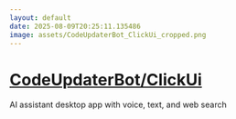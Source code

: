 ```yaml
---
layout: default
date: 2025-08-09T20:25:11.135486
image: assets/CodeUpdaterBot_ClickUi_cropped.png
---
```


# [CodeUpdaterBot/ClickUi](https://github.com/CodeUpdaterBot/ClickUi)

AI assistant desktop app with voice, text, and web search
